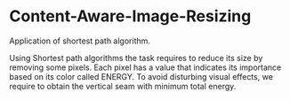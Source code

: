 # Content-Aware-Image-Resizing
Application of shortest path algorithm.


Using Shortest path algorithms the task requires to reduce its size by removing some pixels. Each pixel has a value that indicates its importance based on its color called ENERGY. To avoid disturbing visual effects, we require to obtain the vertical seam with minimum total energy. 
